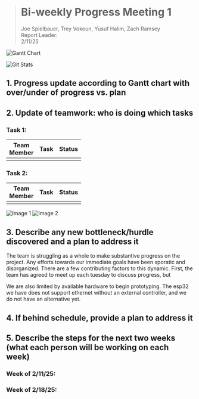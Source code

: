 > # Bi-weekly Progress Meeting 1   
> Joe Spielbauer, Trey Vokoun, Yusuf Halim, Zach Ramsey  
> Report Leader:  
> 2/11/25  

![Gantt Chart](link)

![Git Stats](link) <!--if there is a software component-->

## 1. Progress update according to Gantt chart with over/under of progress vs. plan


## 2. Update of teamwork: who is doing which tasks
### Task 1:


Team<br>Member | Task | Status
---------------|------|-------
  |  |  

### Task 2:


Team<br>Member | Task | Status
---------------|------|-------
  |  |  

![Image 1](link)
![Image 2](link)

## 3. Describe any new bottleneck/hurdle discovered and a plan to address it
The team is struggling as a whole to make substantive progress on the project. Any efforts towards our immediate goals have been sporatic and disorganized. There are a few contributing factors to this dynamic. First, the team has agreed to meet up each tuesday to discuss progress, but 

We are also limited by available hardware to begin prototyping. The esp32 we have does not support ethernet without an external controller, and we do not have an alternative yet.

## 4. If behind schedule, provide a plan to address it


## 5. Describe the steps for the next two weeks (what each person will be working on each week)
### Week of 2/11/25:


### Week of 2/18/25:

